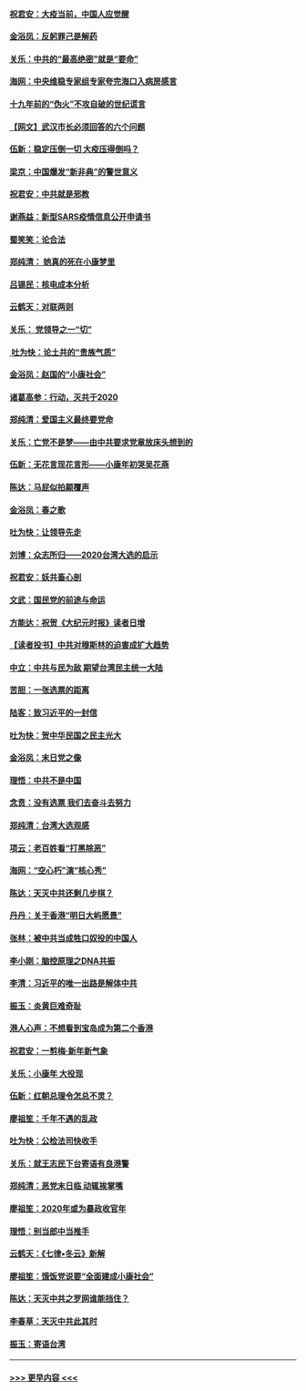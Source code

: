 #### [祝君安：大疫当前，中国人应觉醒](../pages/nsc993/n11821946.md?t=01270555) 
#### [金浴凤：反躬罪己是解药](../pages/nsc993/n11820280.md?t=01270555) 
#### [关乐：中共的“最高绝密”就是“要命”](../pages/nsc993/n11816946.md?t=01270555) 
#### [海网：中央维稳专家组专家夸完海口入病房感言](../pages/nsc993/n11815138.md?t=01270555) 
#### [十九年前的“伪火”不攻自破的世纪谎言](../pages/nsc993/n11813238.md?t=01270555) 
#### [【网文】武汉市长必须回答的六个问题](../pages/nsc993/n11813848.md?t=01270555) 
#### [伍新：稳定压倒一切 大疫压得倒吗？](../pages/nsc993/n11812634.md?t=01270555) 
#### [梁京：中国爆发“新非典”的警世意义](../pages/nsc993/n11812554.md?t=01270555) 
#### [祝君安：中共就是邪教](../pages/nsc993/n11812431.md?t=01270555) 
#### [谢燕益：新型SARS疫情信息公开申请书](../pages/nsc993/n11808840.md?t=01270555) 
#### [蜀笑笑：论合法](../pages/nsc993/n11808064.md?t=01270555) 
#### [郑纯清： 她真的死在小康梦里](../pages/nsc993/n11806623.md?t=01270555) 
#### [吕锡民：核电成本分析](../pages/nsc993/n11806284.md?t=01270555) 
#### [云鹤天：对联两则](../pages/nsc993/n11805957.md?t=01270555) 
#### [关乐： 党领导之一“切”](../pages/nsc993/n11804505.md?t=01270555) 
#### [ 吐为快：论土共的“贵族气质”](../pages/nsc993/n11804490.md?t=01270555) 
#### [金浴凤：赵国的“小康社会”](../pages/nsc993/n11804452.md?t=01270555) 
#### [诸葛高参：行动，灭共于2020](../pages/nsc993/n11804120.md?t=01270555) 
#### [郑纯清：爱国主义最终要党命](../pages/nsc993/n11802197.md?t=01270555) 
#### [关乐：亡党不是梦——由中共要求党章放床头想到的](../pages/nsc993/n11802156.md?t=01270555) 
#### [伍新：无花言现花言形——小康年初哭吴花燕](../pages/nsc993/n11800044.md?t=01270555) 
#### [陈达：马屁似拍颠覆声](../pages/nsc993/n11800010.md?t=01270555) 
#### [金浴凤：春之歌](../pages/nsc993/n11797687.md?t=01270555) 
#### [吐为快：让领导先走](../pages/nsc993/n11797512.md?t=01270555) 
#### [刘博：众志所归——2020台湾大选的启示](../pages/nsc993/n11796878.md?t=01270555) 
#### [祝君安：妖共畜心剖](../pages/nsc993/n11794273.md?t=01270555) 
#### [文武：国民党的前途与命运](../pages/nsc993/n11794198.md?t=01270555) 
#### [方能达：祝贺《大纪元时报》读者日增](../pages/nsc993/n11793807.md?t=01270555) 
#### [【读者投书】中共对穆斯林的迫害成扩大趋势](../pages/nsc993/n11791371.md?t=01270555) 
#### [中立：中共与民为敌 期望台湾民主统一大陆](../pages/nsc993/n11790392.md?t=01270555) 
#### [苦胆：一张选票的距离](../pages/nsc993/n11788914.md?t=01270555) 
#### [陆客：致习近平的一封信](../pages/nsc993/n11788867.md?t=01270555) 
#### [吐为快：贺中华民国之民主光大](../pages/nsc993/n11788618.md?t=01270555) 
#### [金浴凤：末日党之像](../pages/nsc993/n11787475.md?t=01270555) 
#### [理悟：中共不是中国](../pages/nsc993/n11787463.md?t=01270555) 
#### [念贲：没有选票  我们去奋斗去努力](../pages/nsc993/n11787398.md?t=01270555) 
#### [郑纯清：台湾大选观感](../pages/nsc993/n11786210.md?t=01270555) 
#### [项云：老百姓看“打黑除恶”](../pages/nsc993/n11785398.md?t=01270555) 
#### [海网：“空心朽”演“核心秀”](../pages/nsc993/n11783874.md?t=01270555) 
#### [陈达：天灭中共还剩几步棋？](../pages/nsc993/n11783719.md?t=01270555) 
#### [丹丹：关于香港“明日大屿愿景”](../pages/nsc993/n11783273.md?t=01270555) 
#### [张林：被中共当成牲口奴役的中国人](../pages/nsc993/n11782397.md?t=01270555) 
#### [李小刚：脑控原理之DNA共振](../pages/nsc993/n11780962.md?t=01270555) 
#### [李清：习近平的唯一出路是解体中共](../pages/nsc993/n11780866.md?t=01270555) 
#### [振玉：炎黄巨难奇耻](../pages/nsc993/n11779632.md?t=01270555) 
#### [港人心声：不想看到宝岛成为第二个香港](../pages/nsc993/n11778817.md?t=01270555) 
#### [祝君安：一剪梅‧新年新气象](../pages/nsc993/n11776340.md?t=01270555) 
#### [关乐：小康年 大役现](../pages/nsc993/n11774213.md?t=01270555) 
#### [伍新：红朝总理令怎总不灵？](../pages/nsc993/n11770813.md?t=01270555) 
#### [廖祖笙：千年不遇的乱政](../pages/nsc993/n11770373.md?t=01270555) 
#### [吐为快：公检法司快收手](../pages/nsc993/n11770359.md?t=01270555) 
#### [关乐：就王志民下台寄语有良港警](../pages/nsc993/n11769903.md?t=01270555) 
#### [郑纯清：恶党末日临 动辄挨掌嘴](../pages/nsc993/n11769356.md?t=01270555) 
#### [廖祖笙：2020年或为暴政收官年](../pages/nsc993/n11768216.md?t=01270555) 
#### [理悟：别当郎中当推手](../pages/nsc993/n11768243.md?t=01270555) 
#### [云鹤天：《七律▪冬云》新解](../pages/nsc993/n11768204.md?t=01270555) 
#### [廖祖笙：饿饭党说要“全面建成小康社会”](../pages/nsc993/n11767482.md?t=01270555) 
#### [陈达：天灭中共之罗网谁能挡住？](../pages/nsc993/n11767465.md?t=01270555) 
#### [李春草：天灭中共此其时](../pages/nsc993/n11767452.md?t=01270555) 
#### [振玉：寄语台湾](../pages/nsc993/n11767432.md?t=01270555) 

----
#### [ >>> 更早内容 <<< ](../indexes/nsc993-earlier.md)
